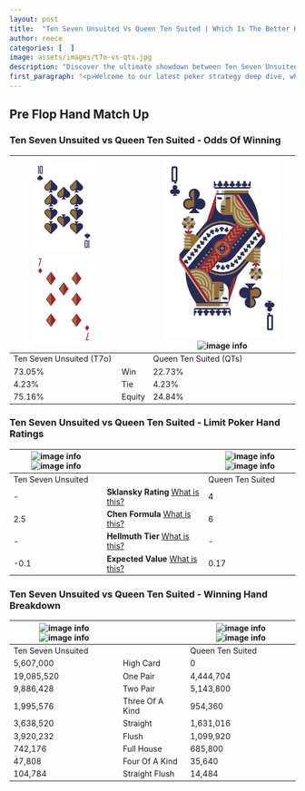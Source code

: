 ```yaml
---
layout: post
title:  "Ten Seven Unsuited Vs Queen Ten Suited | Which Is The Better Hand In Poker? A Complete Guide"
author: reece
categories: [  ]
image: assets/images/t7o-vs-qts.jpg
description: "Discover the ultimate showdown between Ten Seven Unsuited and Queen Ten Suited in poker! Uncover the odds, strategies, and scenarios where one hand triumphs over the other. Get ready to up your poker game with this thrilling analysis."
first_paragraph: "<p>Welcome to our latest poker strategy deep dive, where we're pitting two distinct hands against each other in a high-stakes showdown: Ten Seven Unsuited vs Queen Ten Suited.</p><p>In the dynamic world of poker, every decision counts, and knowing which hand holds the upper hand is key to your success at the table.</p><p>In this article, we'll dissect these two hands, explore the scenarios where one dominates the other, and equip you with the knowledge to make strategic choices that can tip the odds in your favor.</p><p>Get ready to unravel the intriguing dynamics of these poker hands and elevate your game to new heights.</p>"
---
```




[comment]: # (sp0)

## Pre Flop Hand Match Up

<div class="table hand-ratings" markdown="1"> 



### Ten Seven Unsuited vs Queen Ten Suited - Odds Of Winning


    
| ![image info](assets/images/hand1/t.png) ![image info](assets/images/hand1/7o.png) |  | ![image info](assets/images/hand2/q.png) ![image info](assets/images/hand2/ts.png) |
| -------- | -------- | -------- |
| Ten Seven Unsuited (T7o) |  | Queen Ten Suited (QTs) |
| 73.05% | Win | 22.73% |
| 4.23% | Tie | 4.23% |
| 75.16% | Equity | 24.84% |




[comment]: # (sp1)



### Ten Seven Unsuited vs Queen Ten Suited - Limit Poker Hand Ratings


    
| ![image info](https://www.riverpairs.com/assets/images/hand1/t.png) ![image info](https://www.riverpairs.com/assets/images/hand1/7o.png) |  | ![image info](https://www.riverpairs.com/assets/images/hand2/q.png) ![image info](https://www.riverpairs.com/assets/images/hand2/ts.png) |
| -------- | -------- | -------- |
| Ten Seven Unsuited |  | Queen Ten Suited |
| - | **Sklansky Rating** [What is this?](/sklansky-rating-explained) | 4 |
| 2.5 | **Chen Formula** [What is this?](/chen-formula-explained) | 6 |
| - | **Hellmuth Tier** [What is this?](/Hellmuth-tier-explained) | - |
| -0.1 | **Expected Value** [What is this?](/expected-value-explained) | 0.17 |




[comment]: # (sp2)



### Ten Seven Unsuited vs Queen Ten Suited - Winning Hand Breakdown


    
| ![image info](https://www.riverpairs.com/assets/images/hand1/t.png) ![image info](https://www.riverpairs.com/assets/images/hand1/7o.png) |  | ![image info](https://www.riverpairs.com/assets/images/hand2/q.png) ![image info](https://www.riverpairs.com/assets/images/hand2/ts.png) |
| -------- | -------- | -------- |
| Ten Seven Unsuited |  | Queen Ten Suited |
| 5,607,000 | High Card | 0 |
| 19,085,520 | One Pair | 4,444,704 |
| 9,886,428 | Two Pair | 5,143,800 |
| 1,995,576 | Three Of A Kind | 954,360 |
| 3,638,520 | Straight | 1,631,016 |
| 3,920,232 | Flush | 1,099,920 |
| 742,176 | Full House | 685,800 |
| 47,808 | Four Of A Kind | 35,640 |
| 104,784 | Straight Flush | 14,484 |




[comment]: # (sp3)



</div>

[comment]: # (sp4)



[comment]: # (sp5)

